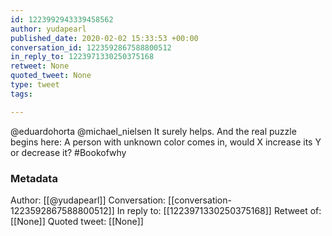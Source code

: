 ```yaml
---
id: 1223992943339458562
author: yudapearl
published_date: 2020-02-02 15:33:53 +00:00
conversation_id: 1223592867588800512
in_reply_to: 1223971330250375168
retweet: None
quoted_tweet: None
type: tweet
tags:

---
```


@eduardohorta @michael_nielsen It surely helps. And the real puzzle begins here: A person with unknown color comes in, would X increase its Y or decrease it? #Bookofwhy

### Metadata

Author: [[@yudapearl]]
Conversation: [[conversation-1223592867588800512]]
In reply to: [[1223971330250375168]]
Retweet of: [[None]]
Quoted tweet: [[None]]
